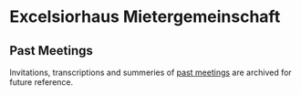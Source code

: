 # Excelsiorhaus Mietergemeinschaft

## Past Meetings

Invitations, transcriptions and summeries of [past meetings](/past_meetings) are archived for future reference.

